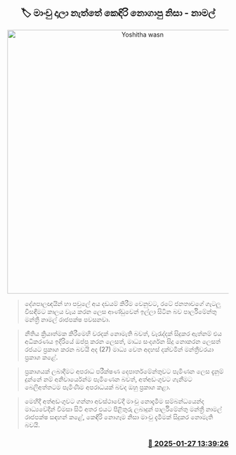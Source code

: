 <p align='center'><b><h2 align='center' title='Yoshitha wasn't handcuffed because he didn't cry - Namal'>🏷 මාංචු දාලා නැත්තේ කෙඳිරි නොගාපු නිසා - නාමල්</h2></b></p>
<p align='center'><img src='https://helakuru.sgp1.cdn.digitaloceanspaces.com/esana/images/lib/namal-law.jpg' width='600' alt='Yoshitha wasn't handcuffed because he didn't cry - Namal'></p>

> දේශපාලඥයින් හා පවුලේ අය දඩයම් කිරීම වෙනුවට, රටේ ජනතාවගේ ගැටලු විසඳීමට කාලය වැය කරන ලෙස ආණ්ඩුවෙන් ඉල්ලා සිටින බව පාර්ලිමේන්තු මන්ත්‍රී නාමල් රාජපක්ෂ පවසනවා.

> නීතිය ක්‍රියාත්මක කිරීමෙහි වරදක් නොමැති බවත්, වැරැද්දක් සිදුකර ඇත්නම් එය අධිකරණය ඉදිරියේ ඔප්පු කරන ලෙසත්, මාධ්‍ය සංදර්ශන සිදු නොකරන ලෙසත් රජයට ප්‍රකාශ කරන බවයි අද (27) මාධ්‍ය වෙත අදහස් දක්වමින් මන්ත්‍රීවරයා ප්‍රකාශ කළේ.

> ප්‍රකාශයක් ලබාදීමට අපරාධ පරීක්ෂණ දෙපාර්තමේන්තුවට පැමිණන ලෙස දැනුම් දුන්නේ නම් අනිවාර්යෙන්ම පැමිණෙන බවත්, අත්අඩංගුවට ගැනීමට බෙලිඅත්තටම පැමිණීම අපරාධයක් බවද ඔහු ප්‍රකාශ කළා.

> මෙහිදී අත්අඩංගුවට ගන්නා අවස්ථාවේදී මාංචු නොදැමීම සම්බන්ධයෙන්ද මාධ්‍යවේදීන් විමසා සිටි අතර එයට පිළිතුරු ලබාදුන් පාර්ලිමේන්තු මන්ත්‍රී නාමල් රාජපක්ෂ සඳහන් කළේ, කෙඳිරි නොගෑම නිසා මාංචු දැමීමක් සිදුකර නොමැති බවයි.



<h3 align='right'><a href='https://www.helakuru.lk/esana/p/106920/'>📅 2025-01-27 13:39:26</a></h3>
